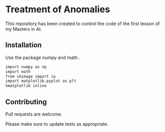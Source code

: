
# Treatment of Anomalies

This repository has been created to control the code of the first lesson of my Masters in AI.

## Installation

Use the package numpy and math .

```bash
import numpy as np
import math
from skimage import io
import matplotlib.pyplot as plt
%matplotlib inline
```

## Contributing
Pull requests are welcome. 

Please make sure to update tests as appropriate.
